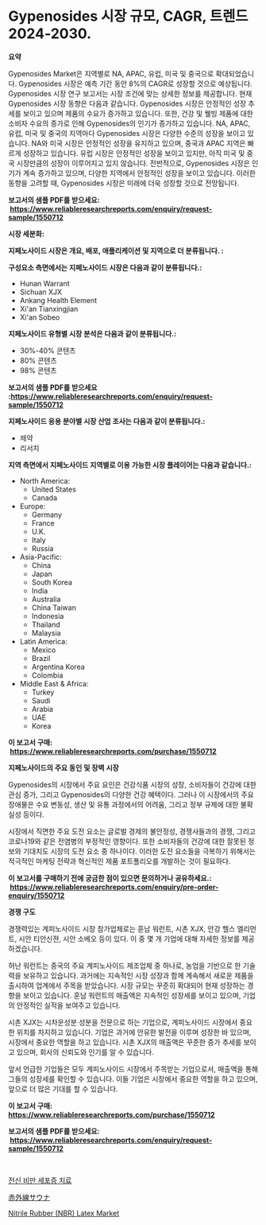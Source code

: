 <p><h1>Gypenosides 시장 규모, CAGR, 트렌드 2024-2030.</h1></p><p><strong>요약</strong></p>
<p><p>Gypenosides Market은 지역별로 NA, APAC, 유럽, 미국 및 중국으로 확대되었습니다. Gypenosides 시장은 예측 기간 동안 8%의 CAGR로 성장할 것으로 예상됩니다. Gypenosides 시장 연구 보고서는 시장 조건에 맞는 상세한 정보를 제공합니다. 현재 Gypenosides 시장 동향은 다음과 같습니다. Gypenosides 시장은 안정적인 성장 추세를 보이고 있으며 제품의 수요가 증가하고 있습니다. 또한, 건강 및 웰빙 제품에 대한 소비자 수요의 증가로 인해 Gypenosides의 인기가 증가하고 있습니다. NA, APAC, 유럽, 미국 및 중국의 지역마다 Gypenosides 시장은 다양한 수준의 성장을 보이고 있습니다. NA와 미국 시장은 안정적인 성장을 유지하고 있으며, 중국과 APAC 지역은 빠르게 성장하고 있습니다. 유럽 시장은 안정적인 성장을 보이고 있지만, 아직 미국 및 중국 시장만큼의 성장이 이루어지고 있지 않습니다. 전반적으로, Gypenosides 시장은 인기가 계속 증가하고 있으며, 다양한 지역에서 안정적인 성장을 보이고 있습니다. 이러한 동향을 고려할 때, Gypenosides 시장은 미래에 더욱 성장할 것으로 전망됩니다.</p></p>
<p><strong>보고서의 샘플 PDF를 받으세요: &nbsp;<a href="https://www.reliableresearchreports.com/enquiry/request-sample/1550712">https://www.reliableresearchreports.com/enquiry/request-sample/1550712</a></strong></p>
<p><strong>시장 세분화:</strong></p>
<p><strong> 지페노사이드 시장은 개요, 배포, 애플리케이션 및 지역으로 더 분류됩니다. :</strong></p>
<p><strong>구성요소 측면에서는 지페노사이드 시장은 다음과 같이 분류됩니다.:</strong></p>
<p><ul><li>Hunan Warrant</li><li>Sichuan XJX</li><li>Ankang Health Element</li><li>Xi'an Tianxingjian</li><li>Xi'an Sobeo</li></ul></p>
<p><strong> 지페노사이드 유형별 시장 분석은 다음과 같이 분류됩니다.:</strong></p>
<p><ul><li>30%-40% 콘텐츠</li><li>80% 콘텐츠</li><li>98% 콘텐츠</li></ul></p>
<p><strong>보고서의 샘플 PDF를 받으세요 :<a href="https://www.reliableresearchreports.com/enquiry/request-sample/1550712">https://www.reliableresearchreports.com/enquiry/request-sample/1550712</a></strong></p>
<p><strong> 지페노사이드 응용 분야별 시장 산업 조사는 다음과 같이 분류됩니다.:</strong></p>
<p><ul><li>제약</li><li>리서치</li></ul></p>
<p><strong>지역 측면에서 지페노사이드 지역별로 이용 가능한 시장 플레이어는 다음과 같습니다.:</strong></p>
<p><ul>
    <li>
        North America:
        <ul>
            <li>United States</li>
            <li>Canada</li>
        </ul>
    </li>
    <li>
        Europe:
        <ul>
            <li>Germany</li>
            <li>France</li>
            <li>U.K.</li>
            <li>Italy</li>
            <li>Russia</li>
        </ul>
    </li>
    <li>
        Asia-Pacific:
        <ul>
            <li>China</li>
            <li>Japan</li>
            <li>South Korea</li>
            <li>India</li>
            <li>Australia</li>
            <li>China Taiwan</li>
            <li>Indonesia</li>
            <li>Thailand</li>
            <li>Malaysia</li>
        </ul>
    </li>
    <li>
        Latin America:
        <ul>
            <li>Mexico</li>
            <li>Brazil</li>
            <li>Argentina Korea</li>
            <li>Colombia</li>
        </ul>
    </li>
    <li>
        Middle East & Africa:
        <ul>
            <li>Turkey</li>
            <li>Saudi</li>
            <li>Arabia</li>
            <li>UAE</li>
            <li>Korea</li>
        </ul>
    </li>
    </ul></p>
<p><strong>이 보고서 구매: &nbsp;<a href="https://www.reliableresearchreports.com/purchase/1550712">https://www.reliableresearchreports.com/purchase/1550712</a></strong></p>
<p><strong>지페노사이드의 주요 동인 및 장벽 시장</strong></p>
<p><p>Gypenosides의 시장에서 주요 요인은 건강식품 시장의 성장, 소비자들이 건강에 대한 관심 증가, 그리고 Gypenosides의 다양한 건강 혜택이다. 그러나 이 시장에서의 주요 장애물은 수요 변동성, 생산 및 유통 과정에서의 어려움, 그리고 정부 규제에 대한 불확실성 등이다.</p><p>시장에서 직면한 주요 도전 요소는 글로벌 경제의 불안정성, 경쟁사들과의 경쟁, 그리고 코로나19와 같은 전염병의 부정적인 영향이다. 또한 소비자들의 건강에 대한 잘못된 정보와 기대치도 시장의 도전 요소 중 하나이다. 이러한 도전 요소들을 극복하기 위해서는 적극적인 마케팅 전략과 혁신적인 제품 포트폴리오를 개발하는 것이 필요하다.</p></p>
<p><strong>이 보고서를 구매하기 전에 궁금한 점이 있으면 문의하거나 공유하세요.: &nbsp;<a href="https://www.reliableresearchreports.com/enquiry/pre-order-enquiry/1550712">https://www.reliableresearchreports.com/enquiry/pre-order-enquiry/1550712</a></strong></p>
<p><strong>경쟁 구도</strong></p>
<p><p>경쟁력있는 계피노사이드 시장 참가업체로는 훈남 워런트, 시촌 XJX, 안강 헬스 엘리먼트, 시안 티안신젼, 시안 소베오 등이 있다. 이 중 몇 개 기업에 대해 자세한 정보를 제공하겠습니다.</p><p>허난 워런트는 중국의 주요 계피노사이드 제조업체 중 하나로, 농업을 기반으로 한 기술력을 보유하고 있습니다. 과거에는 지속적인 시장 성장과 함께 계속해서 새로운 제품을 출시하여 업계에서 주목을 받았습니다. 시장 규모는 꾸준히 확대되어 현재 성장하는 경향을 보이고 있습니다. 훈남 워런트의 매출액은 지속적인 성장세를 보이고 있으며, 기업의 안정적인 실적을 보여주고 있습니다.</p><p>시촌 XJX는 시차운성분 성분을 전문으로 하는 기업으로, 계피노사이드 시장에서 중요한 위치를 차지하고 있습니다. 기업은 과거에 안유한 발전을 이루며 성장한 바 있으며, 시장에서 중요한 역할을 하고 있습니다. 시촌 XJX의 매출액은 꾸준한 증가 추세를 보이고 있으며, 회사의 신뢰도와 인기를 알 수 있습니다.</p><p>앞서 언급한 기업들은 모두 계피노사이드 시장에서 주목받는 기업으로서, 매출액을 통해 그들의 성장세를 확인할 수 있습니다. 이들 기업은 시장에서 중요한 역할을 하고 있으며, 앞으로 더 많은 기대를 할 수 있습니다.</p></p>
<p><strong>이 보고서 구매: &nbsp; <a href="https://www.reliableresearchreports.com/purchase/1550712">https://www.reliableresearchreports.com/purchase/1550712</a></strong></p>
<p><strong>보고서의 샘플 PDF를 받으세요: &nbsp;<a href="https://www.reliableresearchreports.com/enquiry/request-sample/1550712">https://www.reliableresearchreports.com/enquiry/request-sample/1550712</a></strong><strong></strong></p>
<p>&nbsp;</p>
<p><p><a href="https://github.com/Tristiarton768456/Market-Research-Report-List-1/blob/main/42179706249.md">전신 비만 세포증 치료</a></p><p><a href="https://github.com/xnljig2898992/Market-Research-Report-List-1/blob/main/94548687358.md">赤外線サウナ</a></p><p><a href="https://changeable-paste-463.notion.site/Nitrile-Rubber-NBR-Latex-Market-Offers-Provide-Insightful-Data-for-the-Time-Period-from-2024-to-20-85c4783383f3427ab4c2d6ebdb9e0329">Nitrile Rubber (NBR) Latex Market</a></p></p>